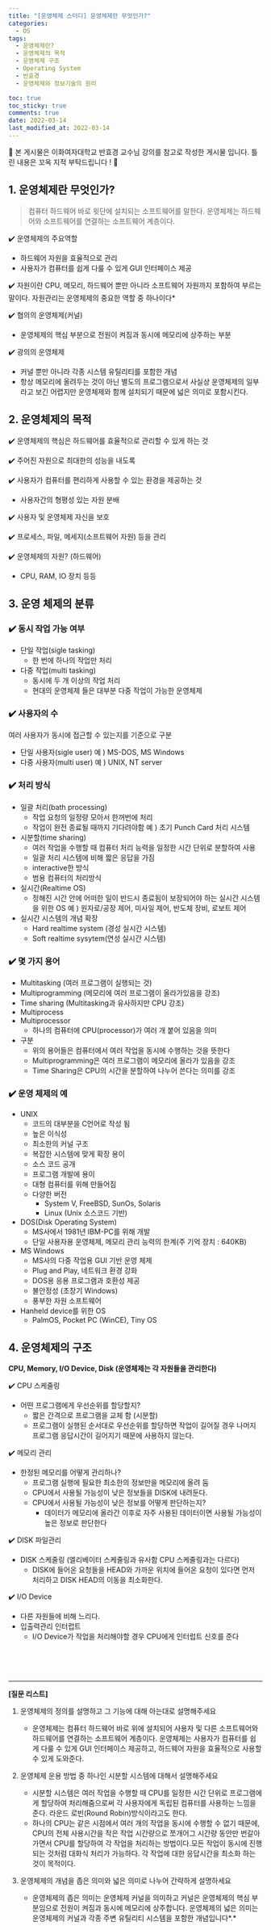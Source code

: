 ```yaml
---
title: "[운영체제 스터디] 운영체제란 무엇인가?"
categories:
  - OS
tags:
  - 운영체제란?
  - 운영체제의 목적
  - 운영체제 구조
  - Operating System
  - 반효경
  - 운영체제와 정보기술의 원리

toc: true
toc_sticky: true
comments: true
date: 2022-03-14
last_modified_at: 2022-03-14
---
```


🌟 본 게시물은 이화여자대학교 반효경 교수님 강의를 참고로 작성한 게시물 입니다. 틀린 내용은 꼬옥 지적 부탁드립니다 ! 🌟


## 1. 운영체제란 무엇인가?

> 컴퓨터 하드웨어 바로 윗단에 설치되는 소프트웨어를 말한다.
운영체제는 하드웨어와 소프트웨어를 연결하는 소프트웨어 계층이다.
> 

✔️ 운영체제의 주요역할

- 하드웨어 자원을 효율적으로 관리
- 사용자가 컴퓨터를 쉽게 다룰 수 있게 GUI 인터페이스 제공

✔️ 자원이란 CPU, 메모리, 하드웨어 뿐만 아니라 소프트웨어 자원까지 포함하여 부르는 말이다. 자원관리는 운영체제의 중요한 역할 중 하나이다*

✔️ 협의의 운영체제(커널)

- 운영체제의 핵심 부분으로 전원이 켜짐과 동시에 메모리에 상주하는 부분

✔️ 광의의 운영체제

- 커널 뿐만 아니라 각종 시스템 유틸리티를 포함한 개념
- 항상 메모리에 올려두는 것이 아닌 별도의 프로그램으로서 사실상 운영체제의 일부라고 보긴 어렵지만 운영체제와 함께 설치되기 때문에 넓은 의미로 포함시킨다.

## 2. 운영체제의 목적

✔️ 운영체제의 핵심은 하드웨어를 효율적으로 관리할 수 있게 하는 것

✔️ 주어진 자원으로 최대한의 성능을 내도록

✔️ 사용자가 컴퓨터를 편리하게 사용할 수 있는 환경을 제공하는 것

- 사용자간의 형평성 있는 자원 분배

✔️ 사용자 및 운영체제 자신을 보호

✔️ 프로세스, 파일, 메세지(소프트웨어 자원) 등을 관리

✔️ 운영체제의 자원? (하드웨어)

- CPU, RAM, IO 장치 등등

## 3. 운영 체제의 분류

### ✔️ 동시 작업 가능 여부

- 단일 작업(sigle tasking)
    - 한 번에 하나의 작업만 처리
- 다중 작업(multi tasking)
    - 동시에 두 개 이상의 작업 처리
    - 현대의 운영체제 들은 대부분 다중 작업이 가능한 운영체제

### ✔️ 사용자의 수

여러 사용자가 동시에 접근할 수 있는지를 기준으로 구분

- 단일 사용자(sigle user)
예 ) MS-DOS, MS Windows
- 다중 사용자(multi user)
예 ) UNIX, NT server

### ✔️ 처리 방식

- 일괄 처리(bath processing)
    - 작업 요청의 일정량 모아서 한꺼번에 처리
    - 작업이 완전 종료될 때까지 기다려야함
    예 ) 초기 Punch Card 처리 시스템
- 시분할(time sharing)
    - 여러 작업을 수행할 때 컴퓨터 처리 능력을 일정한 시간 단위로 분할하여 사용
    - 일괄 처리 시스템에 비해 짧은 응답을 가짐
    - interactive한 방식
    - 범용 컴퓨터의 처리방식
- 실시간(Realtime OS)
    - 정해진 시간 안에 어떠한 일이 반드시 종료됨이 보장되어야 하는 실시간 시스템을 위한 OS
    예 ) 원자로/공장 제어, 미사일 제어, 반도체 장비, 로보트 제어
- 실시간 시스템의 개념 확장
    - Hard realtime system (경성 실시간 시스템)
    - Soft realtime sysytem(연성 실시간 시스템)

### ✔️ 몇 가지 용어

- Multitasking (여러 프로그램이 실행되는 것)
- Multiprogramming (메모리에 여러 프로그램이 올라가있음을 강조)
- Time sharing (Multitasking과 유사하지만 CPU 강조)
- Multiprocess
- Multiprocessor
    - 하나의 컴퓨터에 CPU(processor)가 여러 개 붙어 있음을 의미
- 구분
    - 위의 용어들은 컴퓨터에서 여러 작업을 동시에 수행하는 것을 뜻한다
    - Multiprogramming은 여러 프로그램이 메모리에 올라가 있음을 강조
    - Time Sharing은 CPU의 시간을 분할하여 나누어 쓴다는 의미를 강조

### ✔️ 운영 체제의 예

- UNIX
    - 코드의 대부분을 C언어로 작성 됨
    - 높은 이식성
    - 최소한의 커널 구조
    - 복잡한 시스템에 맞게 확장 용이
    - 소스 코드 공개
    - 프로그램 개발에 용이
    - 대형 컴퓨터를 위해 만들어짐
    - 다양한 버전
        - System V, FreeBSD, SunOs, Solaris
        - Linux (Unix 소스코드 기반)
- DOS(Disk Operating System)
    - MS사에서 1981년 IBM-PC를 위해 개발
    - 단일 사용자용 운영체제, 메모리 관리 능력의 한계(주 기억 장치 : 640KB)
- MS Windows
    - MS사의 다중 작업용 GUI 기반 운영 체제
    - Plug and Play, 네트워크 환경 강화
    - DOS용 응용 프로그램과 호환성 제공
    - 불안정성 (초창기 Windows)
    - 풍부한 자원 소프트웨어
- Hanheld device를 위한 OS
    - PalmOS, Pocket PC (WinCE), Tiny OS

## 4. 운영체제의 구조

**CPU, Memory, I/O Device, Disk (운영체제는 각 자원들을 관리한다)**

✔️ CPU 스케줄링

- 어떤 프로그램에게 우선순위를 할당할지?
    - 짧은 간격으로 프로그램을 교체 함 (시분할)
    - 프로그램이 실행된 순서대로 우선순위를 할당하면 작업이 길어질 경우 나머지 프로그램 응답시간이 길어지기 때문에 사용하지 않는다.

✔️ 메모리 관리

- 한정된 메모리를 어떻게 관리하나?
    - 프로그램 실행에 필요한 최소한의 정보만을 메모리에 올려 둠
    - CPU에서 사용될 가능성이 낮은 정보들을 DISK에 내려둔다.
    - CPU에서 사용될 가능성이 낮은 정보를 어떻게 판단하는지?
        - 데이터가 메모리에 올라간 이후로 자주 사용된 데이터이면 사용될 가능성이 높은 정보로 판단한다

✔️ DISK 파일관리

- DISK 스케줄링 (엘리베이터 스케줄링과 유사함 CPU 스케줄링과는 다르다)
    - DISK에 들어온 요청들을 HEAD와 가까운 위치에 들어온 요청이 있다면 먼저 처리하고 DISK HEAD의 이동을 최소화한다.

✔️ I/O Device

- 다른 자원들에 비해 느리다.
- 입출력관리 인터럽트
    - I/O Device가 작업을 처리해야할 경우 CPU에게 인터럽트 신호를 준다

<br>
<br>
<br>

---

**[질문 리스트]**

1. 운영체제의 정의를 설명하고 그 기능에 대해 아는대로 설명해주세요
    - 운영체제는 컴퓨터 하드웨어 바로 위에 설치되어 사용자 및 다른 소프트웨어와 하드웨어를 연결하는 소프트웨어 계층이다.
    운영체제는 사용자가 컴퓨터를 쉽게 다룰 수 있게 GUI 인터페이스 제공하고, 하드웨어 자원을 효율적으로 사용할 수 있게 도와준다.

2. 운영체제 운용 방법 중 하나인 시분할 시스템에 대해서 설명해주세요
    - 시분할 시스템은 여러 작업을 수행할 때 CPU를 일정한 시간 단위로 프로그램에게 할당하여 처리해줌으로써 각 사용자에게 독립된 컴퓨터를 사용하는 느낌을 준다. 라운드 로빈(Round Robin)방식이라고도 한다.
    - 하나의 CPU는 같은 시점에서 여러 개의 작업을 동시에 수행할 수 없기 때문에, CPU의 전체 사용시간을 작은 작업 시간량으로 쪼개어그 시간량 동안만 번갈아가면서 CPU를 할당하여 각 작업을 처리하는 방법이다.모든 작업이 동시에 진행되는 것처럼 대화식 처리가 가능하다. 각 작업에 대한 응답시간을 최소화 하는 것이 목적이다.

3.  운영체제의 개념을 좁은 의미와 넓은 의미로 나누어 간략하게 설명하세요
    - 운영체제의 좁은 의미는 운영체제 커널을 의미하고 커널은 운영체제의 핵심 부분임으로 전원이 켜짐과 동시에 메모리에 상주합니다.
    운영체제의 넓은 의미는 운영체제의 커널과 각종 주변 유틸리티 시스템을 포함한 개념입니다*.*